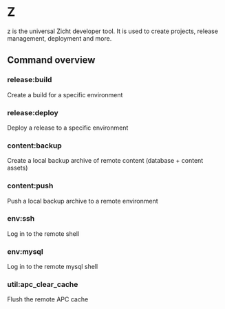 # Z #
z is the universal Zicht developer tool. It is used to create projects, release management, deployment and more.

## Command overview ##
### release:build ###
Create a build for a specific environment

### release:deploy ###
Deploy a release to a specific environment

### content:backup ###
Create a local backup archive of remote content (database + content assets)

### content:push ###
Push a local backup archive to a remote environment

### env:ssh ###
Log in to the remote shell

### env:mysql ###
Log in to the remote mysql shell

### util:apc_clear_cache ###
Flush the remote APC cache


